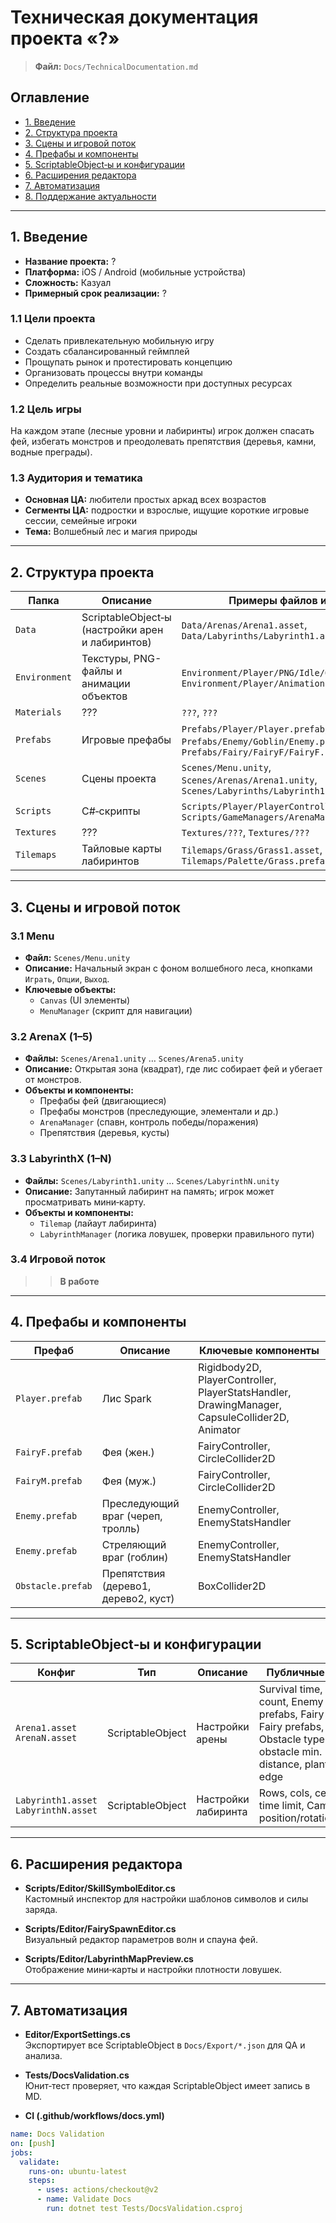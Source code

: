 # Техническая документация проекта «?»

> **Файл:** `Docs/TechnicalDocumentation.md`

## Оглавление

- [1. Введение](#1-введение)
- [2. Структура проекта](#2-структура-проекта)
- [3. Сцены и игровой поток](#3-сцены-и-игровой-поток)
- [4. Префабы и компоненты](#4-префабы-и-компоненты)
- [5. ScriptableObject‑ы и конфигурации](#5-scriptableobject‑ы-и-конфигурации)
- [6. Расширения редактора](#6-расширения-редактора)
- [7. Автоматизация](#7-автоматизация)
- [8. Поддержание актуальности](#8-поддержание-актуальности)

---

## 1. Введение

- **Название проекта:** ?
- **Платформа:** iOS / Android (мобильные устройства)
- **Сложность:** Казуал
- **Примерный срок реализации:** ?

### 1.1 Цели проекта

- Сделать привлекательную мобильную игру
- Создать сбалансированный геймплей
- Прощупать рынок и протестировать концепцию
- Организовать процессы внутри команды
- Определить реальные возможности при доступных ресурсах

### 1.2 Цель игры

На каждом этапе (лесные уровни и лабиринты) игрок должен спасать фей, избегать монстров и преодолевать препятствия (деревья, камни, водные преграды).

### 1.3 Аудитория и тематика

- **Основная ЦА:** любители простых аркад всех возрастов
- **Сегменты ЦА:** подростки и взрослые, ищущие короткие игровые сессии, семейные игроки
- **Тема:** Волшебный лес и магия природы

---

## 2. Структура проекта

| Папка         | Описание                                         | Примеры файлов и папок                                                                                     |
|---------------|--------------------------------------------------|------------------------------------------------------------------------------------------------------------|
| `Data`        | ScriptableObject‑ы (настройки арен и лабиринтов) | `Data/Arenas/Arena1.asset`, `Data/Labyrinths/Labyrinth1.asset`                                            |
| `Environment` | Текстуры, PNG-файлы и анимации объектов          | `Environment/Player/PNG/Idle/06.png0001.png`, `Environment/Player/Animations/Idle/Idle.anim`              |
| `Materials`   | ???                                              | `???`, `???`                                                                                                |
| `Prefabs`     | Игровые префабы                                  | `Prefabs/Player/Player.prefab`, `Prefabs/Enemy/Goblin/Enemy.prefab`, `Prefabs/Fairy/FairyF/FairyF.prefab` |
| `Scenes`      | Сцены проекта                                    | `Scenes/Menu.unity`, `Scenes/Arenas/Arena1.unity`, `Scenes/Labyrinths/Labyrinth1.unity`                   |
| `Scripts`     | C#‑скрипты                                       | `Scripts/Player/PlayerController.cs`, `Scripts/GameManagers/ArenaManager.cs`                              |
| `Textures`    | ???                                              | `Textures/???`, `Textures/???`                                                                             |
| `Tilemaps`    | Тайловые карты лабиринтов                        | `Tilemaps/Grass/Grass1.asset`, `Tilemaps/Palette/Grass.prefab`                                            |

---

## 3. Сцены и игровой поток

### 3.1 Menu

- **Файл:** `Scenes/Menu.unity`
- **Описание:** Начальный экран с фоном волшебного леса, кнопками `Играть`, `Опции`, `Выход`.
- **Ключевые объекты:**
  - `Canvas` (UI элементы)
  - `MenuManager` (скрипт для навигации)

### 3.2 ArenaX (1–5)

- **Файлы:** `Scenes/Arena1.unity` … `Scenes/Arena5.unity`
- **Описание:** Открытая зона (квадрат), где лис собирает фей и убегает от монстров.
- **Объекты и компоненты:**
  - Префабы фей (двигающиеся)
  - Префабы монстров (преследующие, элементали и др.)
  - `ArenaManager` (спавн, контроль победы/поражения)
  - Препятствия (деревья, кусты)

### 3.3 LabyrinthX (1–N)

- **Файлы:** `Scenes/Labyrinth1.unity` … `Scenes/LabyrinthN.unity`
- **Описание:** Запутанный лабиринт на память; игрок может просматривать мини‑карту.
- **Объекты и компоненты:**
  - `Tilemap` (лайаут лабиринта)
  - `LabyrinthManager` (логика ловушек, проверки правильного пути)

### 3.4 Игровой поток

> > **В работе**

---

## 4. Префабы и компоненты

| Префаб              | Описание                             | Ключевые компоненты                                                                           |
|---------------------|--------------------------------------|-----------------------------------------------------------------------------------------------|
| `Player.prefab`     | Лис Spark                            | Rigidbody2D, PlayerController, PlayerStatsHandler, DrawingManager, CapsuleCollider2D, Animator |
| `FairyF.prefab`     | Фея (жен.)                           | FairyController, CircleCollider2D                                                             |
| `FairyM.prefab`     | Фея (муж.)                           | FairyController, CircleCollider2D                                                             |
| `Enemy.prefab`      | Преследующий враг (череп, тролль)    | EnemyController, EnemyStatsHandler                                                            |
| `Enemy.prefab`      | Стреляющий враг (гоблин)             | EnemyController, EnemyStatsHandler                                                            |
| `Obstacle.prefab`   | Препятствия (дерево1, дерево2, куст) | BoxCollider2D                                                                                 |

---

## 5. ScriptableObject‑ы и конфигурации

| Конфиг                                | Тип              | Описание            | Публичные поля                                                                                                                    |
|---------------------------------------|------------------|---------------------|-----------------------------------------------------------------------------------------------------------------------------------|
| `Arena1.asset` `ArenaN.asset`         | ScriptableObject | Настройки арены     | Survival time, Enemy count, Enemy prefabs, Fairy count, Fairy prefabs, Obstacle types, obstacle min. distance, plant trees edge |
| `Labyrinth1.asset` `LabyrinthN.asset` | ScriptableObject | Настройки лабиринта | Rows, cols, cell size, time limit, Camera position/rotation/size                                                                  |

---

## 6. Расширения редактора

- **Scripts/Editor/SkillSymbolEditor.cs**  
  Кастомный инспектор для настройки шаблонов символов и силы заряда.

- **Scripts/Editor/FairySpawnEditor.cs**  
  Визуальный редактор параметров волн и спауна фей.

- **Scripts/Editor/LabyrinthMapPreview.cs**  
  Отображение мини‑карты и настройки плотности ловушек.

---

## 7. Автоматизация

- **Editor/ExportSettings.cs**  
  Экспортирует все ScriptableObject в `Docs/Export/*.json` для QA и анализа.

- **Tests/DocsValidation.cs**  
  Юнит‑тест проверяет, что каждая ScriptableObject имеет запись в MD.

- **CI (.github/workflows/docs.yml)**

```yaml
name: Docs Validation
on: [push]
jobs:
  validate:
    runs-on: ubuntu-latest
    steps:
      - uses: actions/checkout@v2
      - name: Validate Docs
        run: dotnet test Tests/DocsValidation.csproj
